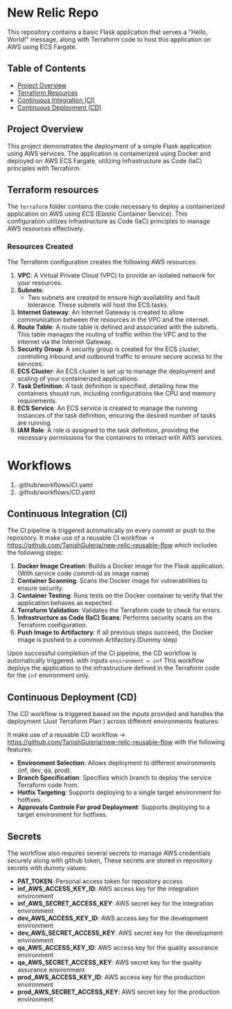 # New Relic Repo

This repository contains a basic Flask application that serves a "Hello, World!" message, along with Terraform code to host this application on AWS using ECS Fargate.

## Table of Contents

- [Project Overview](#project-overview)
- [Terraform Resources](#terraform-resources)
- [Continuous Integration (CI)](#continuous-integration-ci)
- [Continuous Deployment (CD)](#continuous-deployment-cd)


## Project Overview

This project demonstrates the deployment of a simple Flask application using AWS services. The application is containerized using Docker and deployed on AWS ECS Fargate, utilizing Infrastructure as Code (IaC) principles with Terraform.

## Terraform resources


The `terraform` folder contains the code necessary to deploy a containerized application on AWS using ECS (Elastic Container Service). This configuration utilizes Infrastructure as Code (IaC) principles to manage AWS resources effectively.

### Resources Created

The Terraform configuration creates the following AWS resources:

1. **VPC**: A Virtual Private Cloud (VPC) to provide an isolated network for your resources.
2. **Subnets**: 
   - Two subnets are created to ensure high availability and fault tolerance. These subnets will host the ECS tasks.
3. **Internet Gateway**: An Internet Gateway is created to allow communication between the resources in the VPC and the internet.
4. **Route Table**: A route table is defined and associated with the subnets. This table manages the routing of traffic within the VPC and to the internet via the Internet Gateway.
5. **Security Group**: A security group is created for the ECS cluster, controlling inbound and outbound traffic to ensure secure access to the services.
6. **ECS Cluster**: An ECS cluster is set up to manage the deployment and scaling of your containerized applications.
7. **Task Definition**: A task definition is specified, detailing how the containers should run, including configurations like CPU and memory requirements.
8. **ECS Service**: An ECS service is created to manage the running instances of the task definition, ensuring the desired number of tasks are running.
9. **IAM Role**: A role is assigned to the task definition, providing the necessary permissions for the containers to interact with AWS services.

# Workflows
1. .github/workflows/CI.yaml 
2. .github/workflows/CD.yaml

## Continuous Integration (CI)

The CI pipeline is triggered automatically on every commit or push to the repository. 
It make use of a reusable CI workflow -> https://github.com/TanishGuleria/new-relic-reusable-flow which includes the following steps:

1. **Docker Image Creation**: Builds a Docker image for the Flask application.(With service code commit-id as image name)
2. **Container Scanning**: Scans the Docker image for vulnerabilities to ensure security.
3. **Container Testing**: Runs tests on the Docker container to verify that the application behaves as expected.
4. **Terraform Validation**: Validates the Terraform code to check for errors.
5. **Infrastructure as Code (IaC) Scans**: Performs security scans on the Terraform configuration.
6. **Push Image to Artifactory**: If all previous steps succeed, the Docker image is pushed to a common Artifactory.(Dummy step)

Upon successful completion of the CI pipeline, the CD workflow is automatically triggered. with inputs `environment = inf` This workflow deploys the application to the infrastructure defined in the Terraform code for the `inf` environment only.

## Continuous Deployment (CD)

The CD workflow is triggered based on the inputs provided and handles the deployment (Just Terraform Plan ) across different environments features:

It make use of a reusable CD workflow -> https://github.com/TanishGuleria/new-relic-reusable-flow  with the following features:

- **Environment Selection**: Allows deployment to different environments (inf, dev, qa, prod).
- **Branch Specification**: Specifies which branch to deploy the service Terraform code from.
- **Hotfix Targeting**: Supports deploying to a single target environment for hotfixes.
- **Approvals Controle For prod Deployment**: Supports deploying to a target environment for hotfixes.

## Secrets

The workflow also requires several secrets to manage AWS credentials securely along with github token, These secrets are stored in repository secrets with dummy values:

- **PAT_TOKEN**: Personal access token for repository access
- **inf_AWS_ACCESS_KEY_ID**: AWS access key for the integration environment 
- **inf_AWS_SECRET_ACCESS_KEY**: AWS secret key for the integration environment 
- **dev_AWS_ACCESS_KEY_ID**: AWS access key for the development environment 
- **dev_AWS_SECRET_ACCESS_KEY**: AWS secret key for the development environment 
- **qa_AWS_ACCESS_KEY_ID**: AWS access key for the quality assurance environment 
- **qa_AWS_SECRET_ACCESS_KEY**: AWS secret key for the quality assurance environment 
- **prod_AWS_ACCESS_KEY_ID**: AWS access key for the production environment 
- **prod_AWS_SECRET_ACCESS_KEY**: AWS secret key for the production environment 








